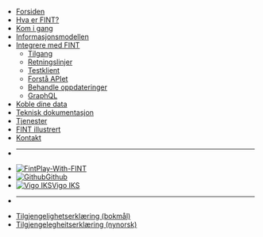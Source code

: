 * [Forsiden](/)
* [Hva er FINT?](home.md)
* [Kom i gang](getting-started/index.md)
* [Informasjonsmodellen](model/index.md)
* [Integrere med FINT](consumer/index.md)
  * [Tilgang](consumer/access.md)
  * [Retningslinjer](consumer/guidelines.md)
  * [Testklient](consumer/testklient.md)
  * [Forstå APIet](consumer/api-endpoints.md)
  * [Behandle oppdateringer](consumer/updating.md)
  * [GraphQL](consumer/graphql.md)
* [Koble dine data](provider/index.md)
* [Teknisk dokumentasjon](technical/index.md)
* [Tjenester](service.md)
* [FINT illustrert](cartoon.md)
* [Kontakt](contact.md)

- ****
* [![Fint](https://www.fintlabs.no/_media/favicon.ico ':size=16')Play-With-FINT](https://play-with-fint.felleskomponent.no)
* [![Github](https://www.fintlabs.no/_media/github.svg ':size=16')Github](https://github.com/fintlabs)
* [![Vigo IKS](https://www.vigoiks.no/wp-content/uploads/2022/08/vigo_favicon.svg ':size=16')Vigo IKS](https://www.vigoiks.no)
- ****
* [Tilgjengelighetserklæring (bokmål)](https://uustatus.no/nb/erklaringer/publisert/feb37615-5cc6-4219-91c2-526ff16a39fe)
* [Tilgjengelegheitserklæring (nynorsk)](https://uustatus.no/nn/erklaringer/publisert/feb37615-5cc6-4219-91c2-526ff16a39fe)